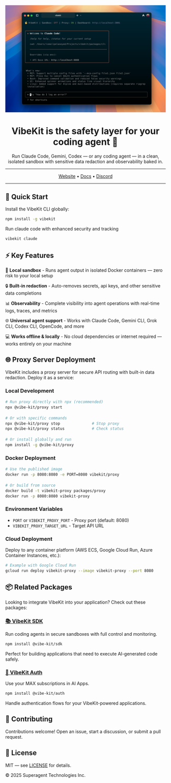 <div align="center">

<img width="700px" src="./assets/vibekit-cli.png" />

# VibeKit is the safety layer for your coding agent 🖖

Run Claude Code, Gemini, Codex — or any coding agent — in a clean, isolated sandbox with sensitive data redaction and observability baked in.

---

[Website](https://vibekit.sh) • [Docs](https://docs.vibekit.sh) • [Discord](https://discord.com/invite/mhmJUTjW4b)

---
</div>

## 🚀 Quick Start

Install the VibeKit CLI globally:

```bash
npm install -g vibekit
```

Run claude code with enhanced security and tracking

```bash
vibekit claude
```

## ⚡️ Key Features

🐳 **Local sandbox** - Runs agent output in isolated Docker containers — zero risk to your local setup

🔒 **Built-in redaction** - Auto-removes secrets, api keys, and other sensitive data completions

📊 **Observability** - Complete visibility into agent operations with real-time logs, traces, and metrics

🌐 **Universal agent support** - Works with Claude Code, Gemini CLI, Grok CLI, Codex CLI, OpenCode, and more

💻 **Works offline & locally** - No cloud dependencies or internet required — works entirely on your machine

## 🌐 Proxy Server Deployment

VibeKit includes a proxy server for secure API routing with built-in data redaction. Deploy it as a service:

### Local Development
```bash
# Run proxy directly with npx (recommended)
npx @vibe-kit/proxy start

# Or with specific commands
npx @vibe-kit/proxy stop              # Stop proxy  
npx @vibe-kit/proxy status            # Check status

# Or install globally and run
npm install -g @vibe-kit/proxy
```

### Docker Deployment
```bash
# Use the published image
docker run -p 8080:8080 -e PORT=8080 vibekit/proxy

# Or build from source
docker build -t vibekit-proxy packages/proxy
docker run -p 8080:8080 vibekit-proxy
```

### Environment Variables
- `PORT` or `VIBEKIT_PROXY_PORT` - Proxy port (default: 8080)
- `VIBEKIT_PROXY_TARGET_URL` - Target API URL

### Cloud Deployment
Deploy to any container platform (AWS ECS, Google Cloud Run, Azure Container Instances, etc.):
```bash
# Example with Google Cloud Run
gcloud run deploy vibekit-proxy --image vibekit-proxy --port 8080
```

## 📦 Related Packages

Looking to integrate VibeKit into your application? Check out these packages:

### [📚 VibeKit SDK](https://github.com/superagent-ai/vibekit/tree/main/packages/sdk)
Run coding agents in secure sandboxes with full control and monitoring.

```bash
npm install @vibe-kit/sdk
```

Perfect for building applications that need to execute AI-generated code safely.

### [🔐 VibeKit Auth](https://github.com/superagent-ai/vibekit/tree/main/packages/auth) 
Use your MAX subscriptions in AI Apps.

```bash
npm install @vibe-kit/auth
```

Handle authentication flows for your VibeKit-powered applications.


## 🤝 Contributing

Contributions welcome! Open an issue, start a discussion, or submit a pull request.

## 📄 License

MIT — see [LICENSE](./LICENSE) for details.

© 2025 Superagent Technologies Inc.
